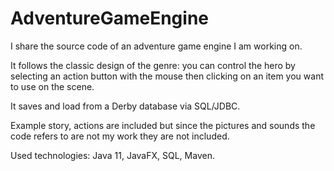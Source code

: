 # AdventureGameEngine
I share the source code of an adventure game engine I am working on.

It follows the classic design of the genre: you can control the hero by selecting an action button with the mouse then clicking on an item you want to use on the scene.

It saves and load from a Derby database via SQL/JDBC.

Example story, actions are included but since the pictures and sounds the code refers to are not my work they are not included.

Used technologies: Java 11, JavaFX, SQL, Maven.
